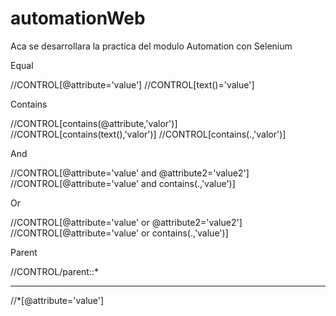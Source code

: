 # automationWeb
Aca se desarrollara la practica del modulo Automation con Selenium

Equal

//CONTROL[@attribute='value']
//CONTROL[text()='value']

Contains

//CONTROL[contains(@attribute,'valor')]
//CONTROL[contains(text(),'valor')]
//CONTROL[contains(.,'valor')]

And

//CONTROL[@attribute='value' and @attribute2='value2']
//CONTROL[@attribute='value' and contains(.,'value')]

Or

//CONTROL[@attribute='value' or @attribute2='value2']
//CONTROL[@attribute='value' or contains(.,'value')]

Parent

//CONTROL/parent::*


-----
//*[@attribute='value']
